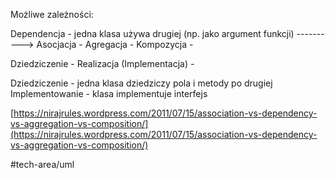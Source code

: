 Możliwe zależności:

Dependencja - jedna klasa używa drugiej	(np. jako argument funkcji)		---------->
Asocjacja - 
Agregacja - 
Kompozycja - 

Dziedziczenie - 
Realizacja (Implementacja) - 




Dziedziczenie - jedna klasa dziedziczy pola i metody po drugiej Implementowanie - klasa implementuje interfejs

[](https://nirajrules.wordpress.com/2011/07/15/association-vs-dependency-vs-aggregation-vs-composition/)[https://nirajrules.wordpress.com/2011/07/15/association-vs-dependency-vs-aggregation-vs-composition/](https://nirajrules.wordpress.com/2011/07/15/association-vs-dependency-vs-aggregation-vs-composition/)

#tech-area/uml
